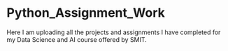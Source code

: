 # Python_Assignment_Work
Here I am uploading all the projects and assignments I have completed for my Data Science and AI course offered by SMIT.
